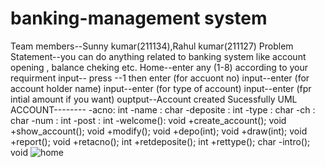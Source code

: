 
# banking-management system
Team members--Sunny kumar(211134),Rahul kumar(211127)
Problem Statement--you can do anything related to banking system like account opening , balance cheking etc.
Home--enter any (1-8) according to your requirment
input-- press --1 then enter (for accuont no)
input--enter (for account holder name)
input--enter (for type of account)
input--enter (fpr intial amount if you want)
ouptput--Account created Sucessfully
UML
ACCOUNT--------
-acno: int
-name : char
-deposite : int
-type : char
-ch : char
-num : int
-post : int
-welcome(): void
+create_account(); void
+show_account(); void
+modify(); void
+depo(int); void
+draw(int); void
+report(); void
+retacno(); int
+retdeposite(); int
+rettype(); char
-intro(); void
![home](https://user-images.githubusercontent.com/117119492/206630779-302b9e16-6eb3-483a-b029-8143f1395903.png)





